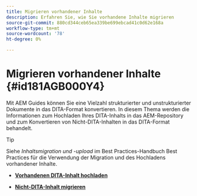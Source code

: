 ```yaml
---
title: Migrieren vorhandener Inhalte
description: Erfahren Sie, wie Sie vorhandene Inhalte migrieren
source-git-commit: 880cd344ceb65ea339be699ebcad41c0d62e168a
workflow-type: tm+mt
source-wordcount: '78'
ht-degree: 0%

---
```


# Migrieren vorhandener Inhalte {#id181AGB000Y4}

Mit AEM Guides können Sie eine Vielzahl strukturierter und unstrukturierter Dokumente in das DITA-Format konvertieren. In diesem Thema werden die Informationen zum Hochladen Ihres DITA-Inhalts in das AEM-Repository und zum Konvertieren von Nicht-DITA-Inhalten in das DITA-Format behandelt.

>[!TIP]
>
> Siehe *Inhaltsmigration und -upload* im Best Practices-Handbuch Best Practices für die Verwendung der Migration und des Hochladens vorhandener Inhalte.

- **[Vorhandenen DITA-Inhalt hochladen](migrate-content-upload-existing-dita-content.md)**

- **[Nicht-DITA-Inhalt migrieren](migrate-content-non-dita.md)**
